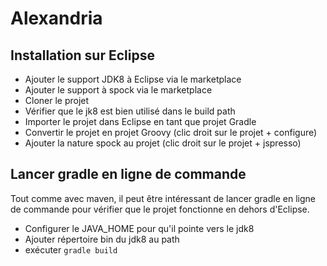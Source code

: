 # Alexandria

## Installation sur Eclipse 

* Ajouter le support JDK8 à Eclipse via le marketplace
* Ajouter le support à spock via le marketplace
* Cloner le projet
* Vérifier que le jk8 est bien utilisé dans le build path
* Importer le projet dans Eclipse en tant que projet Gradle
* Convertir le projet en projet Groovy (clic droit sur le projet + configure)
* Ajouter la nature spock au projet (clic droit sur le projet + jspresso)

## Lancer gradle en ligne de commande

Tout comme avec maven, il peut être intéressant de lancer gradle en ligne de commande pour vérifier que le projet fonctionne en dehors d'Eclipse.

* Configurer le JAVA_HOME pour qu'il pointe vers le jdk8
* Ajouter répertoire bin du jdk8 au path
* exécuter `gradle build`